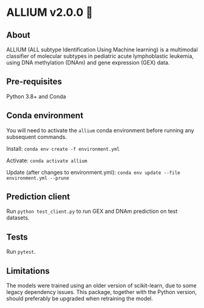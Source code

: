 # ALLIUM v2.0.0 :garlic:

## About

ALLIUM (ALL subtype Identification Using Machine learning) is a multimodal classifier of molecular subtypes in pediatric acute lymphoblastic leukemia, using DNA methylation (DNAm) and gene expression (GEX) data.

## Pre-requisites
Python 3.8+ and Conda

## Conda environment

You will need to activate the `allium` conda environment before running any subsequent commands.

Install: `conda env create -f environment.yml`

Activate: `conda activate allium`

Update (after changes to environment.yml): `conda env update --file environment.yml --prune`

## Prediction client
Run `python test_client.py` to run GEX and DNAm prediction on test datasets.

## Tests
Run `pytest`.

## Limitations

The models were trained using an older version of scikit-learn, due to some legacy dependency issues. This package, together with the Python version, should preferably be upgraded when retraining the model.
